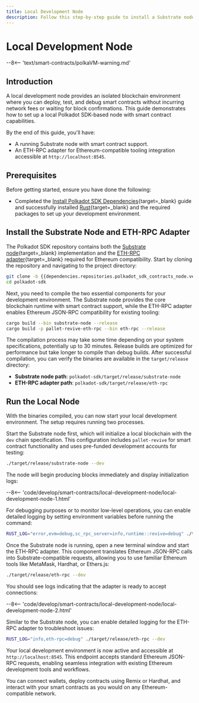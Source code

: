 ```yaml
---
title: Local Development Node
description: Follow this step-by-step guide to install a Substrate node and ETH-RPC adapter for smart contract development in a local environment.
---
```


# Local Development Node

--8<-- 'text/smart-contracts/polkaVM-warning.md'

## Introduction

A local development node provides an isolated blockchain environment where you can deploy, test, and debug smart contracts without incurring network fees or waiting for block confirmations. This guide demonstrates how to set up a local Polkadot SDK-based node with smart contract capabilities.

By the end of this guide, you'll have:

- A running Substrate node with smart contract support.
- An ETH-RPC adapter for Ethereum-compatible tooling integration accessible at `http://localhost:8545`.

## Prerequisites

Before getting started, ensure you have done the following:

- Completed the [Install Polkadot SDK Dependencies](/develop/parachains/install-polkadot-sdk/){target=\_blank} guide and successfully installed [Rust](https://www.rust-lang.org/){target=\_blank} and the required packages to set up your development environment.

## Install the Substrate Node and ETH-RPC Adapter

The Polkadot SDK repository contains both the [Substrate node](https://github.com/paritytech/polkadot-sdk/tree/master/substrate/bin/node){target=\_blank} implementation and the [ETH-RPC adapter](https://github.com/paritytech/polkadot-sdk/tree/master/substrate/frame/revive/rpc){target=\_blank} required for Ethereum compatibility. Start by cloning the repository and navigating to the project directory:

```bash
git clone -b {{dependencies.repositories.polkadot_sdk_contracts_node.version}} https://github.com/paritytech/polkadot-sdk.git
cd polkadot-sdk
```

Next, you need to compile the two essential components for your development environment. The Substrate node provides the core blockchain runtime with smart contract support, while the ETH-RPC adapter enables Ethereum JSON-RPC compatibility for existing tooling:

```bash
cargo build --bin substrate-node --release
cargo build -p pallet-revive-eth-rpc --bin eth-rpc --release
```

The compilation process may take some time depending on your system specifications, potentially up to 30 minutes. Release builds are optimized for performance but take longer to compile than debug builds. After successful compilation, you can verify the binaries are available in the `target/release` directory:

- **Substrate node path**: `polkadot-sdk/target/release/substrate-node`
- **ETH-RPC adapter path**: `polkadot-sdk/target/release/eth-rpc`

## Run the Local Node

With the binaries compiled, you can now start your local development environment. The setup requires running two processes.

Start the Substrate node first, which will initialize a local blockchain with the `dev` chain specification. This configuration includes `pallet-revive` for smart contract functionality and uses pre-funded development accounts for testing:

```bash
./target/release/substrate-node --dev
```

The node will begin producing blocks immediately and display initialization logs:

--8<-- 'code/develop/smart-contracts/local-development-node/local-development-node-1.html'

For debugging purposes or to monitor low-level operations, you can enable detailed logging by setting environment variables before running the command:

```bash
RUST_LOG="error,evm=debug,sc_rpc_server=info,runtime::revive=debug" ./target/release/substrate-node --dev
```

Once the Substrate node is running, open a new terminal window and start the ETH-RPC adapter. This component translates Ethereum JSON-RPC calls into Substrate-compatible requests, allowing you to use familiar Ethereum tools like MetaMask, Hardhat, or Ethers.js:

```bash
./target/release/eth-rpc --dev
```

You should see logs indicating that the adapter is ready to accept connections:

--8<-- 'code/develop/smart-contracts/local-development-node/local-development-node-2.html'

Similar to the Substrate node, you can enable detailed logging for the ETH-RPC adapter to troubleshoot issues:

```bash
RUST_LOG="info,eth-rpc=debug" ./target/release/eth-rpc --dev
```

Your local development environment is now active and accessible at `http://localhost:8545`. This endpoint accepts standard Ethereum JSON-RPC requests, enabling seamless integration with existing Ethereum development tools and workflows. 

You can connect wallets, deploy contracts using Remix or Hardhat, and interact with your smart contracts as you would on any Ethereum-compatible network.
